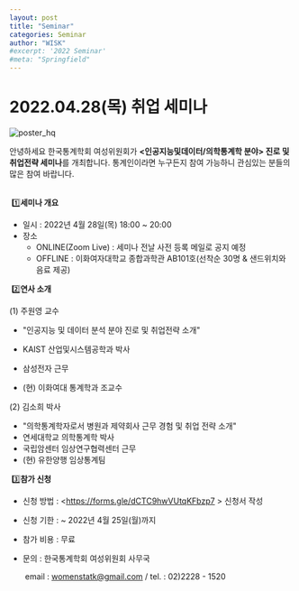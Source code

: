 ```yaml
---
layout: post
title: "Seminar"
categories: Seminar
author: "WISK"
#excerpt: '2022 Seminar'
#meta: "Springfield"
---
```




# 2022.04.28(목) 취업 세미나

![poster_hq](https://user-images.githubusercontent.com/102566499/163088125-c49b4558-3440-4d74-8ffb-2d21be9ef051.jpg)





안녕하세요 한국통계학회 여성위원회가 **<인공지능및데이터/의학통계학 분야> 진로 및 취업전략 세미나**를 개최합니다. 통계인이라면 누구든지 참여 가능하니 관심있는 분들의 많은 참여 바랍니다. <br><br>

​	1️⃣**세미나 개요**

- 일시 : 2022년 4월 28일(목) 18:00 ~ 20:00
- 장소 
  - ONLINE(Zoom Live) : 세미나 전날 사전 등록 메일로 공지 예정
  - OFFLINE : 이화여자대학교 종합과학관 AB101호(선착순 30명 & 샌드위치와 음료 제공) <br>

​	2️⃣**연사 소개**

(1) 주원영 교수

- "인공지능 및 데이터 분석 분야 진로 및 취업전략 소개"

- KAIST 산업및시스템공학과 박사
- 삼성전자 근무
- (현) 이화여대 통계학과 조교수

(2) 김소희 박사 

 - "의학통계학자로서 병원과 제약회사 근무 경험 및 취업 전략 소개"
 - 연세대학교 의학통계학 박사
 - 국립암센터 임상연구협력센터 근무
 - (현) 유한양행 임상통계팀<br>



​	3️⃣**참가 신청**

  - 신청 방법 : <https://forms.gle/dCTC9hwVUtqKFbzp7 > 신청서 작성

  - 신청 기한 : ~ 2022년 4월 25일(월)까지

  - 참가 비용 : 무료

  - 문의 : 한국통계학회 여성위원회 사무국

    ​           email : womenstatk@gmail.com / tel. : 02)2228 - 1520

